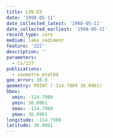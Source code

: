 ```yaml
---
title: LVB-D3
date: '1998-05-11'
date_collected_latest: '1998-05-11'
date_collected_earliest: '1998-05-11'
record_type: core
medium: lake_sediment
feature: '222'
description: ''
parameters:
  - Cs/137
publications:
  - vanmetre_etal04
geo_error: 30.0
geometry: POINT (-114.7989 36.0961)
bbox:
  xmin: -114.7989
  ymin: 36.0961
  xmax: -114.7989
  ymax: 36.0961
longitude: -114.7989
latitude: 36.0961
---
```

